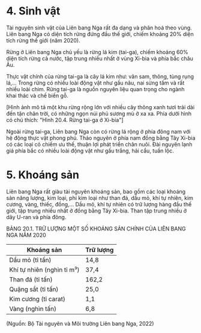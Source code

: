 # 4. Sinh vật

Tài nguyên sinh vật của Liên bang Nga rất đa dạng và phân hoá theo vùng. Liên bang Nga có diện tích rừng đứng đầu thế giới, chiếm khoảng 20% diện tích rừng thế giới (năm 2020).

Rừng ở Liên bang Nga chủ yếu là rừng lá kim (tai-ga), chiếm khoảng 60% diện tích rừng cả nước, tập trung nhiều nhất ở vùng Xi-bia và phía bắc châu Âu.

Thực vật chính của rừng tai-ga là cây lá kim như: vân sam, thông, tùng rụng lá,... Trong rừng có nhiều loài động vật như gấu nâu, nai sừng tấm và rất nhiều loài chim. Rừng tai-ga là nguồn nguyên liệu quan trọng cho ngành khai thác và chế biến gỗ.

[Hình ảnh mô tả một khu rừng rộng lớn với nhiều cây thông xanh tươi trải dài đến tận chân trời, có những ngọn núi phủ sương mù ở xa xa. Phía dưới hình có chú thích: "Hình 20.4. Rừng tai-ga ở Xi-bia"]

Ngoài rừng tai-ga, Liên bang Nga còn có rừng lá rộng ở phía đông nam với hệ động thực vật phong phú. Thảo nguyên ở phía nam đồng bằng Tây Xi-bia có các loại cỏ chiếm ưu thế, thuận lợi phát triển chăn nuôi. Đài nguyên lạnh giá phía bắc có nhiều loài động vật như gấu trắng, hải cẩu, tuần lộc.

# 5. Khoáng sản

Liên bang Nga rất giàu tài nguyên khoáng sản, bao gồm các loại khoáng sản năng lượng, kim loại, phi kim loại như than đá, dầu mỏ, khí tự nhiên, kim cương, vàng, thiếc, đồng,... Dầu mỏ, khí tự nhiên có trữ lượng hàng đầu thế giới, tập trung nhiều nhất ở đồng bằng Tây Xi-bia. Than tập trung nhiều ở dãy U-ran và phía đông.

BẢNG 20.1. TRỮ LƯỢNG MỘT SỐ KHOÁNG SẢN CHÍNH CỦA LIÊN BANG NGA NĂM 2020

| Khoáng sản | Trữ lượng |
|------------|-----------|
| Dầu mỏ (tỉ tấn) | 14,8 |
| Khí tự nhiên (nghìn tỉ m³) | 37,4 |
| Than đá (tỉ tấn) | 162,2 |
| Quặng sắt (tỉ tấn) | 25,0 |
| Kim cương (tỉ carat) | 1,1 |
| Vàng (nghìn tấn) | 6,8 |

(Nguồn: Bộ Tài nguyên và Môi trường Liên bang Nga, 2022)